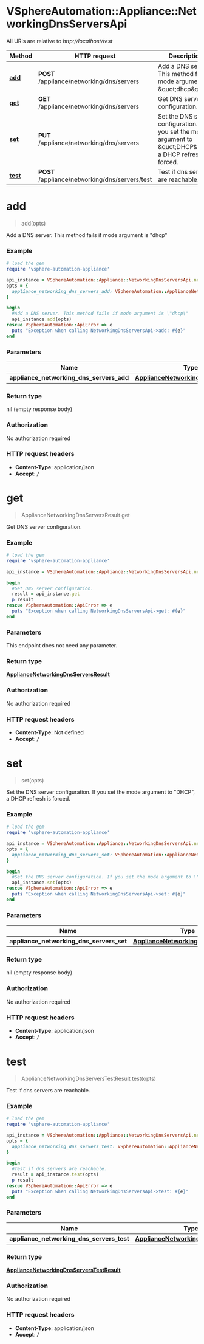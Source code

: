 # VSphereAutomation::Appliance::NetworkingDnsServersApi

All URIs are relative to *http://localhost/rest*

Method | HTTP request | Description
------------- | ------------- | -------------
[**add**](NetworkingDnsServersApi.md#add) | **POST** /appliance/networking/dns/servers | Add a DNS server. This method fails if mode argument is \&quot;dhcp\&quot;
[**get**](NetworkingDnsServersApi.md#get) | **GET** /appliance/networking/dns/servers | Get DNS server configuration.
[**set**](NetworkingDnsServersApi.md#set) | **PUT** /appliance/networking/dns/servers | Set the DNS server configuration. If you set the mode argument to \&quot;DHCP\&quot;, a DHCP refresh is forced.
[**test**](NetworkingDnsServersApi.md#test) | **POST** /appliance/networking/dns/servers/test | Test if dns servers are reachable.


# **add**
> add(opts)

Add a DNS server. This method fails if mode argument is \"dhcp\"

### Example
```ruby
# load the gem
require 'vsphere-automation-appliance'

api_instance = VSphereAutomation::Appliance::NetworkingDnsServersApi.new
opts = {
  appliance_networking_dns_servers_add: VSphereAutomation::ApplianceNetworkingDnsServersAdd.new # ApplianceNetworkingDnsServersAdd | 
}

begin
  #Add a DNS server. This method fails if mode argument is \"dhcp\"
  api_instance.add(opts)
rescue VSphereAutomation::ApiError => e
  puts "Exception when calling NetworkingDnsServersApi->add: #{e}"
end
```

### Parameters

Name | Type | Description  | Notes
------------- | ------------- | ------------- | -------------
 **appliance_networking_dns_servers_add** | [**ApplianceNetworkingDnsServersAdd**](ApplianceNetworkingDnsServersAdd.md)|  | [optional] 

### Return type

nil (empty response body)

### Authorization

No authorization required

### HTTP request headers

 - **Content-Type**: application/json
 - **Accept**: */*



# **get**
> ApplianceNetworkingDnsServersResult get

Get DNS server configuration.

### Example
```ruby
# load the gem
require 'vsphere-automation-appliance'

api_instance = VSphereAutomation::Appliance::NetworkingDnsServersApi.new

begin
  #Get DNS server configuration.
  result = api_instance.get
  p result
rescue VSphereAutomation::ApiError => e
  puts "Exception when calling NetworkingDnsServersApi->get: #{e}"
end
```

### Parameters
This endpoint does not need any parameter.

### Return type

[**ApplianceNetworkingDnsServersResult**](ApplianceNetworkingDnsServersResult.md)

### Authorization

No authorization required

### HTTP request headers

 - **Content-Type**: Not defined
 - **Accept**: */*



# **set**
> set(opts)

Set the DNS server configuration. If you set the mode argument to \"DHCP\", a DHCP refresh is forced.

### Example
```ruby
# load the gem
require 'vsphere-automation-appliance'

api_instance = VSphereAutomation::Appliance::NetworkingDnsServersApi.new
opts = {
  appliance_networking_dns_servers_set: VSphereAutomation::ApplianceNetworkingDnsServersSet.new # ApplianceNetworkingDnsServersSet | 
}

begin
  #Set the DNS server configuration. If you set the mode argument to \"DHCP\", a DHCP refresh is forced.
  api_instance.set(opts)
rescue VSphereAutomation::ApiError => e
  puts "Exception when calling NetworkingDnsServersApi->set: #{e}"
end
```

### Parameters

Name | Type | Description  | Notes
------------- | ------------- | ------------- | -------------
 **appliance_networking_dns_servers_set** | [**ApplianceNetworkingDnsServersSet**](ApplianceNetworkingDnsServersSet.md)|  | [optional] 

### Return type

nil (empty response body)

### Authorization

No authorization required

### HTTP request headers

 - **Content-Type**: application/json
 - **Accept**: */*



# **test**
> ApplianceNetworkingDnsServersTestResult test(opts)

Test if dns servers are reachable.

### Example
```ruby
# load the gem
require 'vsphere-automation-appliance'

api_instance = VSphereAutomation::Appliance::NetworkingDnsServersApi.new
opts = {
  appliance_networking_dns_servers_test: VSphereAutomation::ApplianceNetworkingDnsServersTest.new # ApplianceNetworkingDnsServersTest | 
}

begin
  #Test if dns servers are reachable.
  result = api_instance.test(opts)
  p result
rescue VSphereAutomation::ApiError => e
  puts "Exception when calling NetworkingDnsServersApi->test: #{e}"
end
```

### Parameters

Name | Type | Description  | Notes
------------- | ------------- | ------------- | -------------
 **appliance_networking_dns_servers_test** | [**ApplianceNetworkingDnsServersTest**](ApplianceNetworkingDnsServersTest.md)|  | [optional] 

### Return type

[**ApplianceNetworkingDnsServersTestResult**](ApplianceNetworkingDnsServersTestResult.md)

### Authorization

No authorization required

### HTTP request headers

 - **Content-Type**: application/json
 - **Accept**: */*



